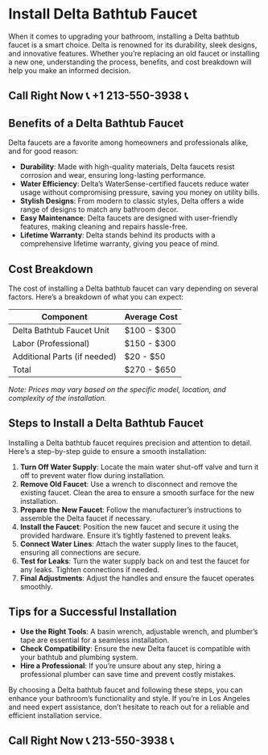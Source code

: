 # Install Delta Bathtub Faucet  

When it comes to upgrading your bathroom, installing a Delta bathtub faucet is a smart choice. Delta is renowned for its durability, sleek designs, and innovative features. Whether you’re replacing an old faucet or installing a new one, understanding the process, benefits, and cost breakdown will help you make an informed decision.  

## Call Right Now 📞 +1 213-550-3938 📞

## Benefits of a Delta Bathtub Faucet  

Delta faucets are a favorite among homeowners and professionals alike, and for good reason:  

- **Durability**: Made with high-quality materials, Delta faucets resist corrosion and wear, ensuring long-lasting performance.  
- **Water Efficiency**: Delta’s WaterSense-certified faucets reduce water usage without compromising pressure, saving you money on utility bills.  
- **Stylish Designs**: From modern to classic styles, Delta offers a wide range of designs to match any bathroom decor.  
- **Easy Maintenance**: Delta faucets are designed with user-friendly features, making cleaning and repairs hassle-free.  
- **Lifetime Warranty**: Delta stands behind its products with a comprehensive lifetime warranty, giving you peace of mind.  

## Cost Breakdown  

The cost of installing a Delta bathtub faucet can vary depending on several factors. Here’s a breakdown of what you can expect:  

| **Component**            | **Average Cost**       |  
|---------------------------|------------------------|  
| Delta Bathtub Faucet Unit  | $100 - $300            |  
| Labor (Professional)      | $150 - $300            |  
| Additional Parts (if needed) | $20 - $50          |  
| Total                     | $270 - $650            |  

*Note: Prices may vary based on the specific model, location, and complexity of the installation.*  

## Steps to Install a Delta Bathtub Faucet  

Installing a Delta bathtub faucet requires precision and attention to detail. Here’s a step-by-step guide to ensure a smooth installation:  

1. **Turn Off Water Supply**: Locate the main water shut-off valve and turn it off to prevent water flow during installation.  
2. **Remove Old Faucet**: Use a wrench to disconnect and remove the existing faucet. Clean the area to ensure a smooth surface for the new installation.  
3. **Prepare the New Faucet**: Follow the manufacturer’s instructions to assemble the Delta faucet if necessary.  
4. **Install the Faucet**: Position the new faucet and secure it using the provided hardware. Ensure it’s tightly fastened to prevent leaks.  
5. **Connect Water Lines**: Attach the water supply lines to the faucet, ensuring all connections are secure.  
6. **Test for Leaks**: Turn the water supply back on and test the faucet for any leaks. Tighten connections if needed.  
7. **Final Adjustments**: Adjust the handles and ensure the faucet operates smoothly.  

## Tips for a Successful Installation  

- **Use the Right Tools**: A basin wrench, adjustable wrench, and plumber’s tape are essential for a seamless installation.  
- **Check Compatibility**: Ensure the new Delta faucet is compatible with your bathtub and plumbing system.  
- **Hire a Professional**: If you’re unsure about any step, hiring a professional plumber can save time and prevent costly mistakes.  

By choosing a Delta bathtub faucet and following these steps, you can enhance your bathroom’s functionality and style. If you’re in Los Angeles and need expert assistance, don’t hesitate to reach out for a reliable and efficient installation service.
## Call Right Now 📞 213-550-3938 📞